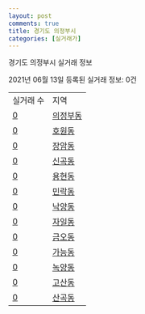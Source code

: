 ```yaml
---
layout: post
comments: true
title: 경기도 의정부시
categories: [실거래가]
---
```


경기도 의정부시 실거래 정보

2021년 06월 13일 등록된 실거래 정보: 0건


<table class="sortable">
  <tr>
    <td>실거래 수</td>
    <td>지역</td>
  </tr>

  
  <tr class="item">
    <td><a href="4115010100.html">0</a></td>
    <td><a href="4115010100.html">의정부동</a></td>
  </tr>
    

  <tr class="item">
    <td><a href="4115010200.html">0</a></td>
    <td><a href="4115010200.html">호원동</a></td>
  </tr>
    

  <tr class="item">
    <td><a href="4115010300.html">0</a></td>
    <td><a href="4115010300.html">장암동</a></td>
  </tr>
    

  <tr class="item">
    <td><a href="4115010400.html">0</a></td>
    <td><a href="4115010400.html">신곡동</a></td>
  </tr>
    

  <tr class="item">
    <td><a href="4115010500.html">0</a></td>
    <td><a href="4115010500.html">용현동</a></td>
  </tr>
    

  <tr class="item">
    <td><a href="4115010600.html">0</a></td>
    <td><a href="4115010600.html">민락동</a></td>
  </tr>
    

  <tr class="item">
    <td><a href="4115010700.html">0</a></td>
    <td><a href="4115010700.html">낙양동</a></td>
  </tr>
    

  <tr class="item">
    <td><a href="4115010800.html">0</a></td>
    <td><a href="4115010800.html">자일동</a></td>
  </tr>
    

  <tr class="item">
    <td><a href="4115010900.html">0</a></td>
    <td><a href="4115010900.html">금오동</a></td>
  </tr>
    

  <tr class="item">
    <td><a href="4115011000.html">0</a></td>
    <td><a href="4115011000.html">가능동</a></td>
  </tr>
    

  <tr class="item">
    <td><a href="4115011100.html">0</a></td>
    <td><a href="4115011100.html">녹양동</a></td>
  </tr>
    

  <tr class="item">
    <td><a href="4115011200.html">0</a></td>
    <td><a href="4115011200.html">고산동</a></td>
  </tr>
    

  <tr class="item">
    <td><a href="4115011300.html">0</a></td>
    <td><a href="4115011300.html">산곡동</a></td>
  </tr>
    


</table>
    
